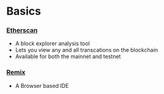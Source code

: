 # Basics

### [Etherscan](https://etherscan.io)

- A block explorer analysis tool 
- Lets you view any and all transcations on the blockchain
- Available for both the mainnet and testnet

### [Remix](https://remix.ethereum.org)
- A Browser based IDE